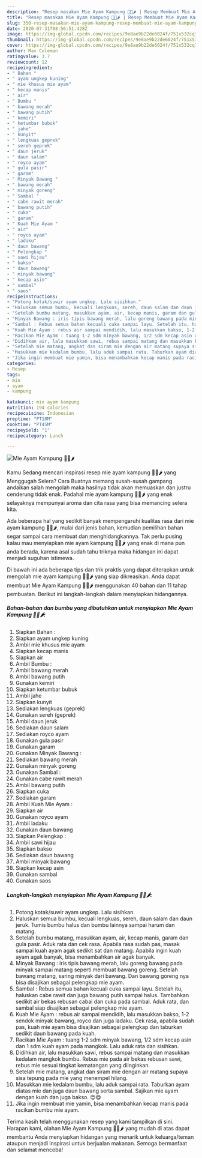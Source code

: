 ```yaml
---
description: "Resep masakan Mie Ayam Kampung 🍜🐥🌶 | Resep Membuat Mie Ayam Kampung 🍜🐥🌶 Yang Lezat"
title: "Resep masakan Mie Ayam Kampung 🍜🐥🌶 | Resep Membuat Mie Ayam Kampung 🍜🐥🌶 Yang Lezat"
slug: 350-resep-masakan-mie-ayam-kampung-resep-membuat-mie-ayam-kampung-yang-lezat
date: 2020-07-31T08:56:51.428Z
image: https://img-global.cpcdn.com/recipes/9e8ae9b22de6024f/751x532cq70/mie-ayam-kampung-🍜🐥🌶-foto-resep-utama.jpg
thumbnail: https://img-global.cpcdn.com/recipes/9e8ae9b22de6024f/751x532cq70/mie-ayam-kampung-🍜🐥🌶-foto-resep-utama.jpg
cover: https://img-global.cpcdn.com/recipes/9e8ae9b22de6024f/751x532cq70/mie-ayam-kampung-🍜🐥🌶-foto-resep-utama.jpg
author: Max Coleman
ratingvalue: 3.7
reviewcount: 12
recipeingredient:
- " Bahan "
- " ayam ungkep kuning"
- " mie khusus mie ayam"
- " kecap manis"
- " air"
- " Bumbu "
- " bawang merah"
- " bawang putih"
- " kemiri"
- " ketumbar bubuk"
- " jahe"
- " kunyit"
- " lengkuas geprek"
- " sereh geprek"
- " daun jeruk"
- " daun salam"
- " royco ayam"
- " gula pasir"
- " garam"
- " Minyak Bawang "
- " bawang merah"
- " minyak goreng"
- " Sambal "
- " cabe rawit merah"
- " bawang putih"
- " cuka"
- " garam"
- " Kuah Mie Ayam "
- " air"
- " royco ayam"
- " ladaku"
- " daun bawang"
- " Pelengkap "
- " sawi hijau"
- " bakso"
- " daun bawang"
- " minyak bawang"
- " kecap asin"
- " sambal"
- " saos"
recipeinstructions:
- "Potong kotak/suwir ayam ungkep. Lalu sisihkan."
- "Haluskan semua bumbu, kecuali lengkuas, sereh, daun salam dan daun jeruk. Tumis bumbu halus dan bumbu lainnya sampai harum dan matang."
- "Setelah bumbu matang, masukkan ayam, air, kecap manis, garam dan gula pasir. Aduk rata dan cek rasa. Apabila rasa sudah pas, masak sampai kuah ayam agak sedikit sat dan matang. Apabila ingin kuah ayam agak banyak, bisa menambahkan air agak banyak."
- "Minyak Bawang : iris tipis bawang merah, lalu goreng bawang pada minyak sampai matang seperti membuat bawang goreng. Setelah bawang matang, saring minyak dari bawang. Dan bawang goreng nya bisa disajikan sebagai pelengkap mie ayam."
- "Sambal : Rebus semua bahan kecuali cuka sampai layu. Setelah itu, haluskan cabe rawit dan juga bawang putih sampai halus. Tambahkan sedikit air bekas rebusan cabai dan cuka pada sambal. Aduk rata, dan sambal siap disajikan sebagai pelengkap mie ayam."
- "Kuah Mie Ayam : rebus air sampai mendidih, lalu masukkan bakso, 1-2 sendok minyak bawang, royco dan juga ladaku. Cek rasa, apabila sudah pas, kuah mie ayam bisa disajikan sebagai pelengkap dan taburkan sedikit daun bawang pada kuah."
- "Racikan Mie Ayam : tuang 1-2 sdm minyak bawang, 1/2 sdm kecap asin dan 1 sdm kuah ayam pada mangkok. Lalu aduk rata dan sisihkan."
- "Didihkan air, lalu masukkan sawi, rebus sampai matang dan masukkan kedalam mangkok bumbu. Rebus mie pada air bekas rebusan sawi, rebus mie sesuai tingkat kematangan yang diinginkan."
- "Setelah mie matang, angkat dan siram mie dengan air matang supaya sisa tepung pada mie yang menempel hilang."
- "Masukkan mie kedalam bumbu, lalu aduk sampai rata. Taburkan ayam diatas mie dan juga daun bawang serta sambal. Sajikan mie ayam dengan kuah dan juga bakso. 😊😋"
- "Jika ingin membuat mie yamin, bisa menambahkan kecap manis pada racikan bumbu mie ayam."
categories:
- Resep
tags:
- mie
- ayam
- kampung

katakunci: mie ayam kampung 
nutrition: 194 calories
recipecuisine: Indonesian
preptime: "PT18M"
cooktime: "PT45M"
recipeyield: "1"
recipecategory: Lunch

---
```



![Mie Ayam Kampung 🍜🐥🌶](https://img-global.cpcdn.com/recipes/9e8ae9b22de6024f/751x532cq70/mie-ayam-kampung-🍜🐥🌶-foto-resep-utama.jpg)

Kamu Sedang mencari inspirasi resep mie ayam kampung 🍜🐥🌶 yang Menggugah Selera? Cara Buatnya memang susah-susah gampang. andaikan salah mengolah maka hasilnya tidak akan memuaskan dan justru cenderung tidak enak. Padahal mie ayam kampung 🍜🐥🌶 yang enak selayaknya mempunyai aroma dan cita rasa yang bisa memancing selera kita.



Ada beberapa hal yang sedikit banyak mempengaruhi kualitas rasa dari mie ayam kampung 🍜🐥🌶, mulai dari jenis bahan, kemudian pemilihan bahan segar sampai cara membuat dan menghidangkannya. Tak perlu pusing kalau mau menyiapkan mie ayam kampung 🍜🐥🌶 yang enak di mana pun anda berada, karena asal sudah tahu triknya maka hidangan ini dapat menjadi suguhan istimewa.


Di bawah ini ada beberapa tips dan trik praktis yang dapat diterapkan untuk mengolah mie ayam kampung 🍜🐥🌶 yang siap dikreasikan. Anda dapat membuat Mie Ayam Kampung 🍜🐥🌶 menggunakan 40 bahan dan 11 tahap pembuatan. Berikut ini langkah-langkah dalam menyiapkan hidangannya.

<!--inarticleads1-->

##### Bahan-bahan dan bumbu yang dibutuhkan untuk menyiapkan Mie Ayam Kampung 🍜🐥🌶:

1. Siapkan  Bahan :
1. Siapkan  ayam ungkep kuning
1. Ambil  mie khusus mie ayam
1. Siapkan  kecap manis
1. Siapkan  air
1. Ambil  Bumbu :
1. Ambil  bawang merah
1. Ambil  bawang putih
1. Gunakan  kemiri
1. Siapkan  ketumbar bubuk
1. Ambil  jahe
1. Siapkan  kunyit
1. Sediakan  lengkuas (geprek)
1. Gunakan  sereh (geprek)
1. Ambil  daun jeruk
1. Sediakan  daun salam
1. Sediakan  royco ayam
1. Gunakan  gula pasir
1. Gunakan  garam
1. Gunakan  Minyak Bawang :
1. Sediakan  bawang merah
1. Gunakan  minyak goreng
1. Gunakan  Sambal :
1. Gunakan  cabe rawit merah
1. Ambil  bawang putih
1. Siapkan  cuka
1. Sediakan  garam
1. Ambil  Kuah Mie Ayam :
1. Siapkan  air
1. Gunakan  royco ayam
1. Ambil  ladaku
1. Gunakan  daun bawang
1. Siapkan  Pelengkap :
1. Ambil  sawi hijau
1. Siapkan  bakso
1. Sediakan  daun bawang
1. Ambil  minyak bawang
1. Siapkan  kecap asin
1. Gunakan  sambal
1. Gunakan  saos




<!--inarticleads2-->

##### Langkah-langkah menyiapkan Mie Ayam Kampung 🍜🐥🌶:

1. Potong kotak/suwir ayam ungkep. Lalu sisihkan.
1. Haluskan semua bumbu, kecuali lengkuas, sereh, daun salam dan daun jeruk. Tumis bumbu halus dan bumbu lainnya sampai harum dan matang.
1. Setelah bumbu matang, masukkan ayam, air, kecap manis, garam dan gula pasir. Aduk rata dan cek rasa. Apabila rasa sudah pas, masak sampai kuah ayam agak sedikit sat dan matang. Apabila ingin kuah ayam agak banyak, bisa menambahkan air agak banyak.
1. Minyak Bawang : iris tipis bawang merah, lalu goreng bawang pada minyak sampai matang seperti membuat bawang goreng. Setelah bawang matang, saring minyak dari bawang. Dan bawang goreng nya bisa disajikan sebagai pelengkap mie ayam.
1. Sambal : Rebus semua bahan kecuali cuka sampai layu. Setelah itu, haluskan cabe rawit dan juga bawang putih sampai halus. Tambahkan sedikit air bekas rebusan cabai dan cuka pada sambal. Aduk rata, dan sambal siap disajikan sebagai pelengkap mie ayam.
1. Kuah Mie Ayam : rebus air sampai mendidih, lalu masukkan bakso, 1-2 sendok minyak bawang, royco dan juga ladaku. Cek rasa, apabila sudah pas, kuah mie ayam bisa disajikan sebagai pelengkap dan taburkan sedikit daun bawang pada kuah.
1. Racikan Mie Ayam : tuang 1-2 sdm minyak bawang, 1/2 sdm kecap asin dan 1 sdm kuah ayam pada mangkok. Lalu aduk rata dan sisihkan.
1. Didihkan air, lalu masukkan sawi, rebus sampai matang dan masukkan kedalam mangkok bumbu. Rebus mie pada air bekas rebusan sawi, rebus mie sesuai tingkat kematangan yang diinginkan.
1. Setelah mie matang, angkat dan siram mie dengan air matang supaya sisa tepung pada mie yang menempel hilang.
1. Masukkan mie kedalam bumbu, lalu aduk sampai rata. Taburkan ayam diatas mie dan juga daun bawang serta sambal. Sajikan mie ayam dengan kuah dan juga bakso. 😊😋
1. Jika ingin membuat mie yamin, bisa menambahkan kecap manis pada racikan bumbu mie ayam.




Terima kasih telah menggunakan resep yang kami tampilkan di sini. Harapan kami, olahan Mie Ayam Kampung 🍜🐥🌶 yang mudah di atas dapat membantu Anda menyiapkan hidangan yang menarik untuk keluarga/teman ataupun menjadi inspirasi untuk berjualan makanan. Semoga bermanfaat dan selamat mencoba!
